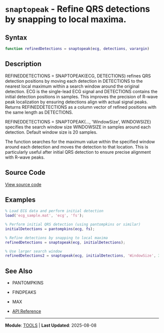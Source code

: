 # `snaptopeak` - Refine QRS detections by snapping to local maxima.

## Syntax

```matlab
function refinedDetections = snaptopeak(ecg, detections, varargin)
```

## Description

REFINEDDETECTIONS = SNAPTOPEAK(ECG, DETECTIONS) refines QRS detection positions by moving each detection in DETECTIONS to the nearest local maximum within a search window around the original detection. ECG is the single-lead ECG signal and DETECTIONS contains the initial detection positions in samples. This improves the precision of R-wave peak localization by ensuring detections align with actual signal peaks. Returns REFINEDDETECTIONS as a column vector of refined positions with the same length as DETECTIONS.

REFINEDDETECTIONS = SNAPTOPEAK(..., 'WindowSize', WINDOWSIZE) specifies the search window size WINDOWSIZE in samples around each detection. Default window size is 20 samples.

The function searches for the maximum value within the specified window around each detection and moves the detection to that location. This is particularly useful after initial QRS detection to ensure precise alignment with R-wave peaks.

## Source Code

[View source code](https://github.com/BSICoS/biosigmat/tree/main/src/tools/snaptopeak.m)

## Examples

```matlab
% Load ECG data and perform initial detection
load('ecg_sample.mat', 'ecg', 'fs');

% Perform initial QRS detection (using pantompkins or similar)
initialDetections = pantompkins(ecg, fs);

% Refine detections by snapping to local maxima
refinedDetections = snaptopeak(ecg, initialDetections);

% Use larger search window
refinedDetections2 = snaptopeak(ecg, initialDetections, 'WindowSize', 30);
```

## See Also

- PANTOMPKINS
- FINDPEAKS
- MAX

- [API Reference](../README.md)

---

**Module**: [TOOLS](README.md) | **Last Updated**: 2025-08-08
